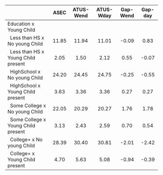 
|                      |         ASEC |    ATUS-Wend |    ATUS-Wday |     Gap-Wend |      Gap-day |
| -------------------- | :----------: | :----------: | :----------: | :----------: | :----------: |
| Education x Young Child |              |              |              |              |              |
| &nbsp;&nbsp;Less than HS x No young Child |        11.85 |        11.94 |        11.01 |        -0.09 |         0.83 |
| &nbsp;&nbsp;Less than HS x Young Child present |         2.05 |         1.50 |         2.12 |         0.55 |        -0.07 |
| &nbsp;&nbsp;HighSchool x No young Child |        24.20 |        24.45 |        24.75 |        -0.25 |        -0.55 |
| &nbsp;&nbsp;HighSchool x Young Child present |         3.63 |         3.36 |         3.36 |         0.27 |         0.27 |
| &nbsp;&nbsp;Some College x No young Child |        22.05 |        20.29 |        20.27 |         1.76 |         1.78 |
| &nbsp;&nbsp;Some College x Young Child present |         3.13 |         2.43 |         2.59 |         0.70 |         0.54 |
| &nbsp;&nbsp;College+ x No young Child |        28.39 |        30.40 |        30.81 |        -2.01 |        -2.42 |
| &nbsp;&nbsp;College+ x Young Child present |         4.70 |         5.63 |         5.08 |        -0.94 |        -0.39 |


